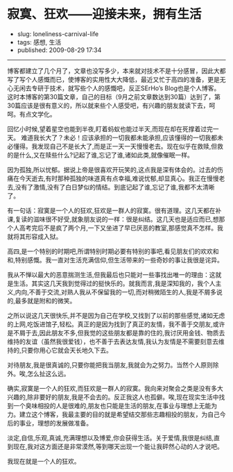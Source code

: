 # 寂寞、狂欢——迎接未来，拥有生活

- slug: loneliness-carnival-life
- tags: 感想, 生活
- published: 2009-08-29 17:34

----------

博客都建立了几个月了，文章也没写多少，本来就对技术不是十分感冒，因此大都写了写个人感慨而已，使博客的实用性大大降低，最近又忙于高四的准备，更是无心无闲去专研于技术，就写些个人的感慨吧，反正SErHo’s Blog也是个人博客。这时本博客的第30篇文章，自己的目标（9月之前文章数达到30篇）达到了，第30篇应该是很有意义的，所以就来些个人感受吧，有兴趣的朋友就读下去，呵呵。有点文学化。

回忆小时候,望着星空也能到半夜,盯着蚂蚁也能过半天,而现在却在死撑着过完一天。­ 难道我长大了？未必！应该承担的一切我都未能承担,应该懂得的一切我都未必懂得。我发现自己不是长大了,而是正一天一天慢慢老去。现在似乎在救赎,但救的是什么,又在赎些什么?记起了谁,忘记了谁,诸如此类,就像催眠一样。­

因为孤独,所以忧郁。据说上帝是很喜欢开玩笑的,这点我是深有体会的。过去的伤痛在今天逝去,有时那种孤独的味道真有点幸福,难说忧郁,却显真心。­我正在慢慢老去,没有了激情,没有了白日梦似的情结。到底记起了谁,忘记了谁,我都不太清晰了。­

有一句话：寂寞是一个人的狂欢,狂欢是一群人的寂寞。很有道理。这几天都在补课,复读的滋味很不好受,就象朋友说的一样：很是纠结。这几天也是适应而已,想那个人高考完后不是疯了两个月,一下又坐进了早已厌恶的教室,那感觉真不怎样。我就将其形容成入狱。

高四,是一个特别的时期吧,所谓特别时期必要有特别的事吧,看见朋友们的欢欢和和,特别感慨。我一直对生活充满信仰,但生活带来的一些奇妙的事让我很是诧异。

我从不惮以最大的恶意揣测生活,但我最后也只能对一些事找出唯一的理由：这就是生活。其实这几天我到觉得过的挺快乐的。就我而言,我是深知我的，我个人主义,内向,不善于交流,对熟人我从不保留我的一切,而对稍微陌生的人,我是不屑多说的,最多就是附和的微笑。

之所以说这几天很快乐,并不是因为自己在学校,又找到了以前的那些感觉,诸如无虑的上网,吃饭进馆子,轻松。真正的是因为找到了真正的友情，我不善于交朋友,或许是不屑于去,因此朋友不多,但我觉的这些朋友都是靠的住的,我讨厌用金钱、物质去维持的友谊（虽然我很爱钱），也不善于去表达友情,我认为友情是不需要刻意去维持的,只要你用心它就会天长地久下去。

对待朋友,我是很真诚的,只要你能把我当朋友,我就会为之努力。当然个人原则除外。唉,怎么扯这么远。

确实,寂寞是一个人的狂欢,而狂欢是一群人的寂寞。我向来对聚会之类是没有多大兴趣的,除非要好的朋友,我是不会去的。反正我这人也孤僻。唉,现在现实生活中找到一个臭味相投的人是很难的,朋友也只能是生活的朋友,在事业与理想上无能为力。建立这个博客，我最主要的目的就是希望结交那些志趣相投的朋友，为自己今后的事业，理想的发展做准备。

淡定,自信,乐观,真诚,充满理想以及博爱,你会获得生活。关于爱情,我很是纠结,直到现在,我对这方面还是非常漠然,等到哪天出现一个能让我砰然心动的人才说吧。

我现在就是一个人的狂欢。